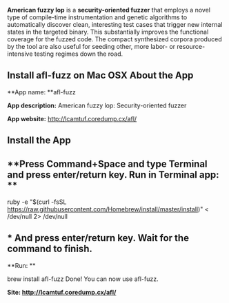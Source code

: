 **American fuzzy lop** is a **security-oriented fuzzer** that employs a novel type of compile-time instrumentation and genetic algorithms to automatically discover clean, interesting test cases that trigger new internal states in the targeted binary. This substantially improves the functional coverage for the fuzzed code. The compact synthesized corpora produced by the tool are also useful for seeding other, more labor- or resource-intensive testing regimes down the road.

## **Install afl-fuzz on Mac OSX About the App**

**App name: **afl-fuzz 

**App description:** American fuzzy lop: Security-oriented fuzzer 

**App website:** http://lcamtuf.coredump.cx/afl/ 

## **Install the App**

## **Press Command+Space and type Terminal and press enter/return key. Run in Terminal app: **

ruby -e "$(curl -fsSL https://raw.githubusercontent.com/Homebrew/install/master/install)" < /dev/null 2> /dev/null 

## * And press enter/return key. Wait for the command to finish. 

**Run: **

brew install afl-fuzz Done! You can now use afl-fuzz.

**Site: http://lcamtuf.coredump.cx/afl/**
